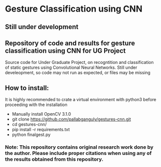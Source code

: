 # Gesture Classification using CNN
## Still under development
## Repository of code and results for gesture classification using CNN for UG Project
Source code for Under Graduate Project, on recogntition and classification of static gestures using Convolutional Neural Networks. Still under develeopment, so code may not run as expected, or files may be missing


## How to install:
It is highly recommended to crate a virtual environment with python3 before proceeding with the installation
* Manually install OpenCV 3.1.0
* git clone https://github.com/pallabganguly/gestures-cnn.git
* cd gestures-cnn/
* pip install -r requirements.txt
* python finalgest.py
### Note: This repository contains original research work done by the author. Please include proper citations when using any of the results obtained from this repository.
